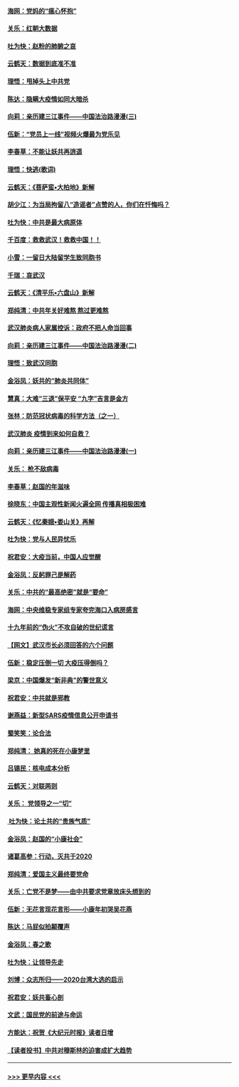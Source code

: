#### [海网：党妈的“瘟心怀抱”](../pages/nsc993/n11840740.md?t=02041955) 
#### [关乐：红朝大数据](../pages/nsc993/n11840675.md?t=02041955) 
#### [吐为快：赵粉的肺腑之哀](../pages/nsc993/n11840618.md?t=02041955) 
#### [云鹤天：数据到底准不准](../pages/nsc993/n11840325.md?t=02041955) 
#### [理悟：甩掉头上中共党](../pages/nsc993/n11838826.md?t=02041955) 
#### [陈达：隐瞒大疫情如同大暗杀](../pages/nsc993/n11838771.md?t=02041955) 
#### [向莉：亲历建三江事件——中国法治路漫漫(三)](../pages/nsc993/n11831825.md?t=02041955) 
#### [伍新：“党员上一线”视频火爆最为党乐见](../pages/nsc993/n11838200.md?t=02041955) 
#### [李春草：不能让妖共再逍遥](../pages/nsc993/n11838102.md?t=02041955) 
#### [理悟：快逃(歌词)](../pages/nsc993/n11838083.md?t=02041955) 
#### [云鹤天：《菩萨蛮▪大柏地》新解](../pages/nsc993/n11838059.md?t=02041955) 
#### [胡少江：为当局拘留八“造谣者”点赞的人，你们在忏悔吗？](../pages/nsc993/n11836801.md?t=02041955) 
#### [吐为快：中共是最大病原体](../pages/nsc993/n11836748.md?t=02041955) 
#### [千百度：救救武汉！救救中国！！](../pages/nsc993/n11836145.md?t=02041955) 
#### [小雪：一留日大陆留学生致同胞书](../pages/nsc993/n11834624.md?t=02041955) 
#### [千瑞：哀武汉](../pages/nsc993/n11833647.md?t=02041955) 
#### [云鹤天：《清平乐▪六盘山》新解](../pages/nsc993/n11833611.md?t=02041955) 
#### [郑纯清：中共年关好难熬 熬过更难熬](../pages/nsc993/n11833489.md?t=02041955) 
#### [武汉肺炎病人家属控诉：政府不把人命当回事](../pages/nsc993/n11833205.md?t=02041955) 
#### [向莉：亲历建三江事件——中国法治路漫漫(二)](../pages/nsc993/n11829102.md?t=02041955) 
#### [理悟：致武汉同胞](../pages/nsc993/n11831522.md?t=02041955) 
#### [金浴凤：妖共的“肺炎共同体”](../pages/nsc993/n11829448.md?t=02041955) 
#### [慧真：大难“三退”保平安 “九字”吉言是金方](../pages/nsc993/n11829501.md?t=02041955) 
#### [张林：防范冠状病毒的科学方法（之一）](../pages/nsc993/n11828618.md?t=02041955) 
#### [武汉肺炎 疫情到来如何自救？](../pages/nsc993/n11827632.md?t=02041955) 
#### [向莉：亲历建三江事件——中国法治路漫漫(一)](../pages/nsc993/n11827190.md?t=02041955) 
#### [关乐： 枪不敌病毒](../pages/nsc993/n11826746.md?t=02041955) 
#### [李春草：赵国的年滋味](../pages/nsc993/n11826321.md?t=02041955) 
#### [徐晓东：中国主观性新闻火遍全网 传播真相极困难](../pages/nsc993/n11826508.md?t=02041955) 
#### [云鹤天：《忆秦娥▪娄山关》再解](../pages/nsc993/n11824682.md?t=02041955) 
#### [吐为快：党与人民异忧乐](../pages/nsc993/n11824660.md?t=02041955) 
#### [祝君安：大疫当前，中国人应觉醒](../pages/nsc993/n11821946.md?t=02041955) 
#### [金浴凤：反躬罪己是解药](../pages/nsc993/n11820280.md?t=02041955) 
#### [关乐：中共的“最高绝密”就是“要命”](../pages/nsc993/n11816946.md?t=02041955) 
#### [海网：中央维稳专家组专家夸完海口入病房感言](../pages/nsc993/n11815138.md?t=02041955) 
#### [十九年前的“伪火”不攻自破的世纪谎言](../pages/nsc993/n11813238.md?t=02041955) 
#### [【网文】武汉市长必须回答的六个问题](../pages/nsc993/n11813848.md?t=02041955) 
#### [伍新：稳定压倒一切 大疫压得倒吗？](../pages/nsc993/n11812634.md?t=02041955) 
#### [梁京：中国爆发“新非典”的警世意义](../pages/nsc993/n11812554.md?t=02041955) 
#### [祝君安：中共就是邪教](../pages/nsc993/n11812431.md?t=02041955) 
#### [谢燕益：新型SARS疫情信息公开申请书](../pages/nsc993/n11808840.md?t=02041955) 
#### [蜀笑笑：论合法](../pages/nsc993/n11808064.md?t=02041955) 
#### [郑纯清： 她真的死在小康梦里](../pages/nsc993/n11806623.md?t=02041955) 
#### [吕锡民：核电成本分析](../pages/nsc993/n11806284.md?t=02041955) 
#### [云鹤天：对联两则](../pages/nsc993/n11805957.md?t=02041955) 
#### [关乐： 党领导之一“切”](../pages/nsc993/n11804505.md?t=02041955) 
#### [ 吐为快：论土共的“贵族气质”](../pages/nsc993/n11804490.md?t=02041955) 
#### [金浴凤：赵国的“小康社会”](../pages/nsc993/n11804452.md?t=02041955) 
#### [诸葛高参：行动，灭共于2020](../pages/nsc993/n11804120.md?t=02041955) 
#### [郑纯清：爱国主义最终要党命](../pages/nsc993/n11802197.md?t=02041955) 
#### [关乐：亡党不是梦——由中共要求党章放床头想到的](../pages/nsc993/n11802156.md?t=02041955) 
#### [伍新：无花言现花言形——小康年初哭吴花燕](../pages/nsc993/n11800044.md?t=02041955) 
#### [陈达：马屁似拍颠覆声](../pages/nsc993/n11800010.md?t=02041955) 
#### [金浴凤：春之歌](../pages/nsc993/n11797687.md?t=02041955) 
#### [吐为快：让领导先走](../pages/nsc993/n11797512.md?t=02041955) 
#### [刘博：众志所归——2020台湾大选的启示](../pages/nsc993/n11796878.md?t=02041955) 
#### [祝君安：妖共畜心剖](../pages/nsc993/n11794273.md?t=02041955) 
#### [文武：国民党的前途与命运](../pages/nsc993/n11794198.md?t=02041955) 
#### [方能达：祝贺《大纪元时报》读者日增](../pages/nsc993/n11793807.md?t=02041955) 
#### [【读者投书】中共对穆斯林的迫害成扩大趋势](../pages/nsc993/n11791371.md?t=02041955) 

----
#### [ >>> 更早内容 <<< ](../indexes/nsc993-earlier.md)
